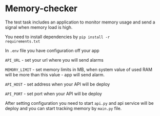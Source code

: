 # Memory-checker
The test task includes an application to monitor memory usage and send a signal when memory load is high.

You need to install dependencies by <code>pip install -r requirements.txt</code>

In <code>.env</code> file you have configuration off your app


<code>API_URL</code> - set your url where you will send alarms

<code>MEMORY_LIMIT</code> - set memory limits in MB, when system value of used RAM will be more than this value - app will send alarm.

<code>API_HOST</code> - set address when your API will be deploy

<code>API_PORT</code> - set port when your API will be deploy

After setting configuration you need to start <code>api.py</code> and api service will be deploy and you can start tracking memory by <code>main.py</code> file.

